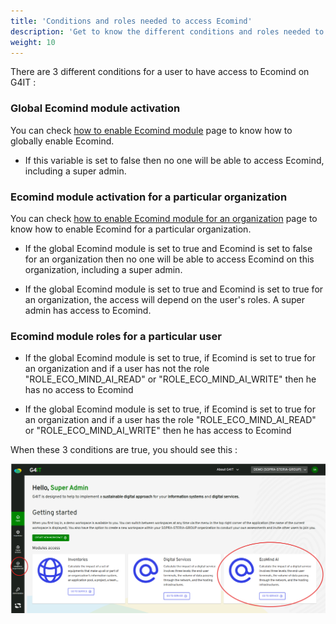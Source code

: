 ```yaml
---
title: 'Conditions and roles needed to access Ecomind'
description: 'Get to know the different conditions and roles needed to have access to Ecomind on G4IT'
weight: 10
---
```


There are 3 different conditions for a user to have access to Ecomind on G4IT : 

### Global Ecomind module activation

You can check [how to enable Ecomind module](../../1-getting-started/3-getting-started-as-a-maintainer/1-how-to/ecomind/1-enable_ecomind_module/_index.md) page to know how to globally enable Ecomind. 

- If this variable is set to false then no one will be able to access Ecomind, including a super admin.

### Ecomind module activation for a particular organization

You can check [how to enable Ecomind module for an organization](../../1-getting-started/3-getting-started-as-a-maintainer/1-how-to/ecomind/2-enable_ecomind_for_a_organization/_index.md) page to know how to enable Ecomind for a particular organization.

- If the global Ecomind module is set to true and Ecomind is set to false for an organization then no one will be able to access Ecomind on this organization, including a super admin.

- If the global Ecomind module is set to true and Ecomind is set to true for an organization, the access will depend on the user's roles. A super admin has access to Ecomind.

### Ecomind module roles for a particular user

- If the global Ecomind module is set to true, if Ecomind is set to true for an organization and if a user has not the role "ROLE_ECO_MIND_AI_READ" or "ROLE_ECO_MIND_AI_WRITE" then he has no access to Ecomind

- If the global Ecomind module is set to true, if Ecomind is set to true for an organization and if a user has the role "ROLE_ECO_MIND_AI_READ" or "ROLE_ECO_MIND_AI_WRITE" then he has access to Ecomind

When these 3 conditions are true, you should see this :   

![All access](images/ecomindallaccess.png)
